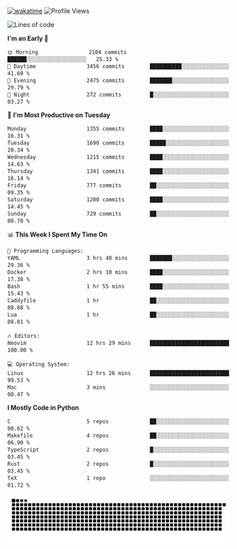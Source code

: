 [![wakatime](https://wakatime.com/badge/user/b920b284-3cde-4cd4-b72e-f7f22d050b16.svg)](https://wakatime.com/@b920b284-3cde-4cd4-b72e-f7f22d050b16)
![Profile Views](http://img.shields.io/badge/Profile%20Views-4586-blue)
<!--START_SECTION:waka-->
![Lines of code](https://img.shields.io/badge/From%20Hello%20World%20I%27ve%20Written-6.3%20million%20lines%20of%20code-blue)

**I'm an Early 🐤** 

```text
🌞 Morning                2104 commits        ██████░░░░░░░░░░░░░░░░░░░   25.33 % 
🌆 Daytime                3456 commits        ██████████░░░░░░░░░░░░░░░   41.60 % 
🌃 Evening                2475 commits        ███████░░░░░░░░░░░░░░░░░░   29.79 % 
🌙 Night                  272 commits         █░░░░░░░░░░░░░░░░░░░░░░░░   03.27 % 
```
📅 **I'm Most Productive on Tuesday** 

```text
Monday                   1355 commits        ████░░░░░░░░░░░░░░░░░░░░░   16.31 % 
Tuesday                  1690 commits        █████░░░░░░░░░░░░░░░░░░░░   20.34 % 
Wednesday                1215 commits        ████░░░░░░░░░░░░░░░░░░░░░   14.63 % 
Thursday                 1341 commits        ████░░░░░░░░░░░░░░░░░░░░░   16.14 % 
Friday                   777 commits         ██░░░░░░░░░░░░░░░░░░░░░░░   09.35 % 
Saturday                 1200 commits        ████░░░░░░░░░░░░░░░░░░░░░   14.45 % 
Sunday                   729 commits         ██░░░░░░░░░░░░░░░░░░░░░░░   08.78 % 
```


📊 **This Week I Spent My Time On** 

```text
💬 Programming Languages: 
YAML                     3 hrs 40 mins       ███████░░░░░░░░░░░░░░░░░░   29.36 % 
Docker                   2 hrs 10 mins       ████░░░░░░░░░░░░░░░░░░░░░   17.38 % 
Bash                     1 hr 55 mins        ████░░░░░░░░░░░░░░░░░░░░░   15.43 % 
Caddyfile                1 hr                ██░░░░░░░░░░░░░░░░░░░░░░░   08.08 % 
Lua                      1 hr                ██░░░░░░░░░░░░░░░░░░░░░░░   08.01 % 

🔥 Editors: 
Neovim                   12 hrs 29 mins      █████████████████████████   100.00 % 

💻 Operating System: 
Linux                    12 hrs 26 mins      █████████████████████████   99.53 % 
Mac                      3 mins              ░░░░░░░░░░░░░░░░░░░░░░░░░   00.47 % 
```

**I Mostly Code in Python** 

```text
C                        5 repos             ██░░░░░░░░░░░░░░░░░░░░░░░   08.62 % 
Makefile                 4 repos             ██░░░░░░░░░░░░░░░░░░░░░░░   06.90 % 
TypeScript               2 repos             █░░░░░░░░░░░░░░░░░░░░░░░░   03.45 % 
Rust                     2 repos             █░░░░░░░░░░░░░░░░░░░░░░░░   03.45 % 
TeX                      1 repo              ░░░░░░░░░░░░░░░░░░░░░░░░░   01.72 % 
```




<!--END_SECTION:waka-->
![Snake animation](https://raw.githubusercontent.com/timmypidashev/timmypidashev/main/commits.svg)
